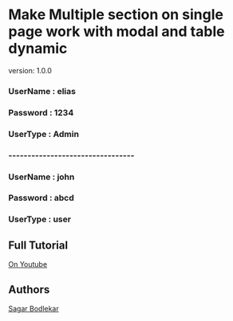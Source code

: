 # Make Multiple section on single page work with modal and table dynamic

version: 1.0.0

### UserName : elias

### Password : 1234

### UserType : Admin

### ---------------------------------

### UserName : john

### Password : abcd

### UserType : user

## Full Tutorial

[On Youtube](https://youtu.be/-8q3GLkr9Ts)

## Authors

[Sagar Bodlekar](https://github.com/sagar-bodlekar)

